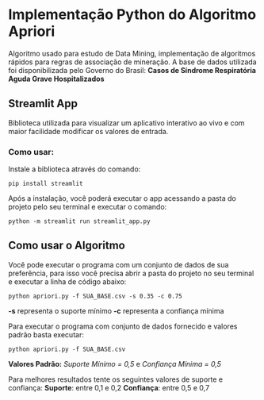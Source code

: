 # Implementação Python do Algoritmo Apriori
Algoritmo usado para estudo de Data Mining, implementação de algoritmos rápidos para regras de associação de mineração. A base de dados utilizada foi disponibilizada pelo Governo do Brasil:
**Casos de Síndrome Respiratória Aguda Grave Hospitalizados**

## Streamlit App
Biblioteca utilizada para visualizar um aplicativo interativo ao vivo e com maior facilidade modificar os valores de entrada.
### Como usar:
Instale a biblioteca através do comando:
```
pip install streamlit
```

Após a instalação, você poderá executar o app acessando a pasta do projeto pelo seu terminal e executar o comando:
```
python -m streamlit run streamlit_app.py
```

## Como usar o Algoritmo
Você pode executar o programa com um conjunto de dados de sua preferência, para isso você precisa abrir a pasta do projeto no seu terminal e executar a linha de código abaixo:
```
python apriori.py -f SUA_BASE.csv -s 0.35 -c 0.75
```
**-s** representa o suporte mínimo
**-c** representa a confiança mínima

Para executar o programa com conjunto de dados fornecido e valores padrão basta executar:
```
python apriori.py -f SUA_BASE.csv
```
**Valores Padrão:** 
*Suporte Mínimo = 0,5* e *Confiança Mínima = 0,5*

Para melhores resultados tente os seguintes valores de suporte e confiança:
**Suporte**: entre 0,1 e 0,2
**Confiança**: entre 0,5 e 0,7
